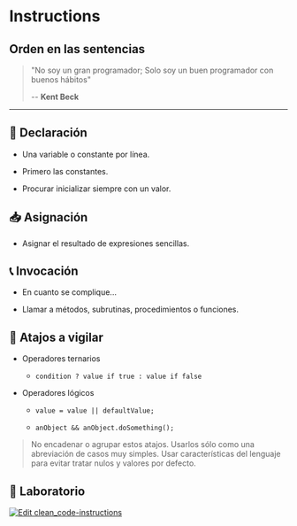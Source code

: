 # Instructions

## Orden en las sentencias

> "No soy un gran programador; Solo soy un buen programador con buenos hábitos"
>
> -- **Kent Beck**

---

## 👶 Declaración

- Una variable o constante por línea.

- Primero las constantes.

- Procurar inicializar siempre con un valor.

## 📥 Asignación

- Asignar el resultado de expresiones sencillas.

## 📞 Invocación

- En cuanto se complique...

- Llamar a métodos, subrutinas, procedimientos o funciones.

## 👮 Atajos a vigilar

- Operadores ternarios

    - `condition ? value if true : value if false`

- Operadores lógicos

    - `value = value || defaultValue;`

    - `anObject && anObject.doSomething();`

> No encadenar o agrupar estos atajos.
> Usarlos sólo como una abreviación de casos muy simples.
> Usar características del lenguaje para evitar tratar nulos y valores por defecto.

## 📝 Laboratorio

[![Edit clean_code-instructions](https://codesandbox.io/static/img/play-codesandbox.svg)](https://codesandbox.io/s/cleancode-instructions-0fuo7?fontsize=14&hidenavigation=1&module=%2Fsrc%2Findex.js&previewwindow=tests&theme=dark)